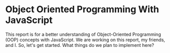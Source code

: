 # Object Oriented Programming With JavaScript

This report is for a better understanding of Object-Oriented Programming (OOP) concepts with JavaScript. We are working on this report, my friends, and I. So, let's get started. What things do we plan to implement here?
